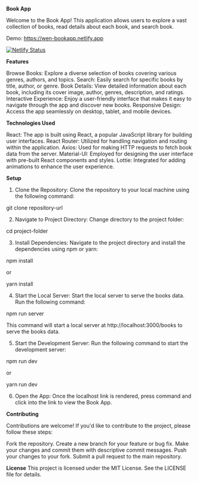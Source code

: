 **Book App**

Welcome to the Book App! This application allows users to explore a vast collection of books, read details about each book, and search book.

Demo: https://wen-bookapp.netlify.app

[![Netlify Status](https://api.netlify.com/api/v1/badges/892d8973-ba48-469a-b39a-4f8133d87043/deploy-status?branch=main)](https://app.netlify.com/sites/wen-bookapp/deploys)

**Features**

Browse Books: Explore a diverse selection of books covering various genres, authors, and topics.
Search: Easily search for specific books by title, author, or genre.
Book Details: View detailed information about each book, including its cover image, author, genres, description, and ratings.
Interactive Experience: Enjoy a user-friendly interface that makes it easy to navigate through the app and discover new books.
Responsive Design: Access the app seamlessly on desktop, tablet, and mobile devices.

**Technologies Used**

React: The app is built using React, a popular JavaScript library for building user interfaces.
React Router: Utilized for handling navigation and routing within the application.
Axios: Used for making HTTP requests to fetch book data from the server.
Material-UI: Employed for designing the user interface with pre-built React components and styles.
Lottie: Integrated for adding animations to enhance the user experience.

**Setup**

1. Clone the Repository: Clone the repository to your local machine using the following command:

git clone repository-url

2. Navigate to Project Directory: Change directory to the project folder:

cd project-folder

3. Install Dependencies: Navigate to the project directory and install the dependencies using npm or yarn:

npm install

or

yarn install

4. Start the Local Server: Start the local server to serve the books data. Run the following command:

npm run server

This command will start a local server at http://localhost:3000/books to serve the books data.

5. Start the Development Server: Run the following command to start the development server:

npm run dev

or

yarn run dev

6. Open the App: Once the localhost link is rendered, press command and click into the link to view the Book App.

**Contributing**

Contributions are welcome! If you'd like to contribute to the project, please follow these steps:

Fork the repository.
Create a new branch for your feature or bug fix.
Make your changes and commit them with descriptive commit messages.
Push your changes to your fork.
Submit a pull request to the main repository.

**License**
This project is licensed under the MIT License. See the LICENSE file for details.
